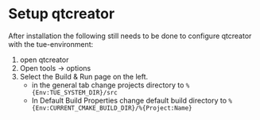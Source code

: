 # Setup qtcreator
After installation the following still needs to be done to configure qtcreator with the tue-environment:

1. open qtcreator
2. Open tools -> options 
3. Select the Build & Run page on the left.
    - in the general tab change projects directory to `%{Env:TUE_SYSTEM_DIR}/src`
    - In Default Build Properties change default build directory to `%{Env:CURRENT_CMAKE_BUILD_DIR}/%{Project:Name}`
